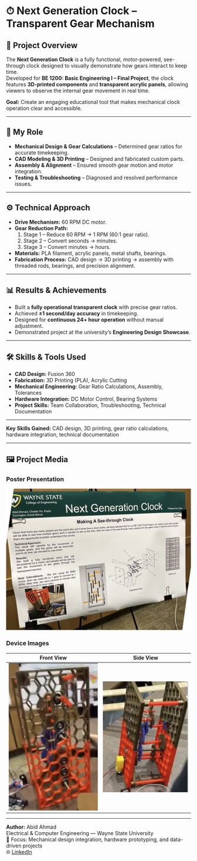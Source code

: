 # ⏱ Next Generation Clock – Transparent Gear Mechanism

## 📌 Project Overview
The **Next Generation Clock** is a fully functional, motor-powered, see-through clock designed to visually demonstrate how gears interact to keep time.  
Developed for **BE 1200: Basic Engineering I – Final Project**, the clock features **3D-printed components** and **transparent acrylic panels**, allowing viewers to observe the internal gear movement in real time.

**Goal:** Create an engaging educational tool that makes mechanical clock operation clear and accessible.

---

## 👤 My Role
- **Mechanical Design & Gear Calculations** – Determined gear ratios for accurate timekeeping.
- **CAD Modeling & 3D Printing** – Designed and fabricated custom parts.
- **Assembly & Alignment** – Ensured smooth gear motion and motor integration.
- **Testing & Troubleshooting** – Diagnosed and resolved performance issues.

---

## ⚙️ Technical Approach
- **Drive Mechanism:** 60 RPM DC motor.
- **Gear Reduction Path:**
  1. Stage 1 – Reduce 60 RPM → 1 RPM (60:1 gear ratio).
  2. Stage 2 – Convert seconds → minutes.
  3. Stage 3 – Convert minutes → hours.
- **Materials:** PLA filament, acrylic panels, metal shafts, bearings.
- **Fabrication Process:** CAD design → 3D printing → assembly with threaded rods, bearings, and precision alignment.

---

## 📊 Results & Achievements
- Built a **fully operational transparent clock** with precise gear ratios.
- Achieved **±1 second/day accuracy** in timekeeping.
- Designed for **continuous 24+ hour operation** without manual adjustment.
- Demonstrated project at the university’s **Engineering Design Showcase**.

---

## 🛠 Skills & Tools Used
- **CAD Design:** Fusion 360
- **Fabrication:** 3D Printing (PLA), Acrylic Cutting
- **Mechanical Engineering:** Gear Ratio Calculations, Assembly, Tolerances
- **Hardware Integration:** DC Motor Control, Bearing Systems
- **Project Skills:** Team Collaboration, Troubleshooting, Technical Documentation
---
**Key Skills Gained:** CAD design, 3D printing, gear ratio calculations, hardware integration, technical documentation

---

## 🖼 Project Media

### Poster Presentation
![Project Poster](poster/next_generation_clock_poster.png)

### Device Images
| Front View | Side View |
|------------|-----------|
| ![Front View](images/clock_front.png) | ![Side View](images/clock_side.png) |

---

**Author:** Abid Ahmad  
Electrical & Computer Engineering — Wayne State University  
🔧 Focus: Mechanical design integration, hardware prototyping, and data-driven projects  
🌐 [LinkedIn](https://www.linkedin.com/in/abid-ahmad-83bb0527b) 

